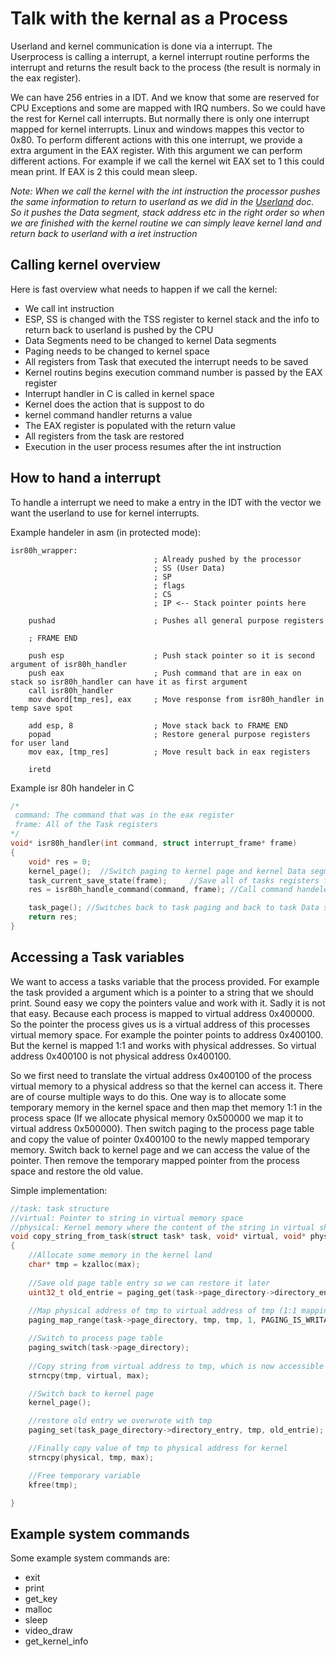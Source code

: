 # Talk with the kernal as a Process
Userland and kernel communication is done via a interrupt. The Userprocess is calling a interrupt, a kernel interrupt routine performs the interrupt and returns the result back to the process (the result is normaly in the eax register).


We can have 256 entries in a IDT. And we know that some are reserved for CPU Exceptions and some are mapped with IRQ numbers. So we could have the rest for Kernel call interrupts. But normally there is only one interrupt mapped for kernel interrupts. Linux and windows mappes this vector to 0x80. To perform different actions with this one interrupt, we provide a extra argument in the EAX register. With this argument we can perform different actions. For example if we call the kernel wit EAX set to 1 this could mean print. If EAX is 2 this could mean sleep.


*Note: When we call the kernel with the int instruction the processor pushes the same information to return to userland as we did in the [Userland](Userland.md) doc. So it pushes the Data segment, stack address etc in the right order so when we are finished with the kernel routine we can simply leave kernel land and return back to userland with a iret instruction*

## Calling kernel overview
Here is fast overview what needs to happen if we call the kernel:
- We call int instruction
- ESP, SS is changed with the TSS register to kernel stack and the info to return back to userland is pushed by the CPU
- Data Segments need to be changed to kernel Data segments
- Paging needs to be changed to kernel space
- All registers from Task that executed the interrupt needs to be saved
- Kernel routins begins execution command number is passed by the EAX register
- Interrupt handler in C is called in kernel space
- Kernel does the action that is suppost to do
- kernel command handler returns a value
- The EAX register is populated with the return value
- All registers from the task are restored
- Execution in the user process resumes after the int instruction

## How to hand a interrupt
To handle a interrupt we need to make a entry in the IDT with the vector we want the userland to use for kernel interrupts.

Example handeler in asm (in protected mode):
``` assembly
isr80h_wrapper:
                                ; Already pushed by the processor
                                ; SS (User Data)
                                ; SP
                                ; flags
                                ; CS
                                ; IP <-- Stack pointer points here

    pushad                      ; Pushes all general purpose registers

    ; FRAME END

    push esp                    ; Push stack pointer so it is second argument of isr80h_handler
    push eax                    ; Push command that are in eax on stack so isr80h_handler can have it as first argument
    call isr80h_handler
    mov dword[tmp_res], eax     ; Move response from isr80h_handler in temp save spot

    add esp, 8                  ; Move stack back to FRAME END
    popad                       ; Restore general purpose registers for user land
    mov eax, [tmp_res]          ; Move result back in eax registers

    iretd
```

Example isr 80h handeler in C
``` c
/*
 command: The command that was in the eax register
 frame: All of the Task registers
*/
void* isr80h_handler(int command, struct interrupt_frame* frame)
{
    void* res = 0;
    kernel_page();	//Switch paging to kernel page and kernel Data segments (ES,GS,FS and DS NOT SS and CS is done by int, TSS and IDT table)
    task_current_save_state(frame);     //Save all of tasks registers for multi-tasking purposes
    res = isr80h_handle_command(command, frame); //Call command handeler

    task_page(); //Switches back to task paging and back to task Data segments (ES,GS,FS and DS NOT SS, it is done by iret instruction)
    return res;
}

```
## Accessing a Task variables
We want to access a tasks variable that the process provided. For example the task provided a argument which is a pointer to a string that we should print. Sound easy we copy the pointers value and work with it. Sadly it is not that easy. Because each process is mapped to virtual address 0x400000. So the pointer the process gives us is a virtual address of this processes virtual memory space. For example the pointer points to address 0x400100. But the kernel is mapped 1:1 and works with physical addresses. So virtual address 0x400100 is not physical address 0x400100.


So we first need to translate the virtual address 0x400100 of the process virtual memory to a physical address so that the kernel can access it. There are of course multiple ways to do this. One way is to allocate some temporary memory in the kernel space and then map thet memory 1:1 in the process space (If we allocate physical memory 0x500000 we map it to virtual address 0x500000). Then switch paging to the process page table and copy the value of pointer 0x400100 to the newly mapped temporary memory. 
Switch back to kernel page and we can access the value of the pointer. Then remove the temporary mapped pointer from the process space and restore the old value.


Simple implementation:
``` c
//task: task structure
//virtual: Pointer to string in virtual memory space
//physical: Kernel memory where the content of the string in virtual should end up in
void copy_string_from_task(struct task* task, void* virtual, void* physical, int max)
{
    //Allocate some memory in the kernel land
    char* tmp = kzalloc(max);
    
    //Save old page table entry so we can restore it later
    uint32_t old_entrie = paging_get(task->page_directory->directory_entry, tmp);
    
    //Map physical address of tmp to virtual address of tmp (1:1 mapping)
    paging_map_range(task->page_directory, tmp, tmp, 1, PAGING_IS_WRITABLE | PAGING_IS_PRESENT | PAGING_ACCESS_FROM_ALL);

    //Switch to process page table
    paging_switch(task->page_directory);
    
    //Copy string from virtual address to tmp, which is now accessible by the process
    strncpy(tmp, virtual, max);

    //Switch back to kernel page
    kernel_page();

    //restore old entry we overwrote with tmp
    paging_set(task_page_directory->directory_entry, tmp, old_entrie);

    //Finally copy value of tmp to physical address for kernel
    strncpy(physical, tmp, max);

    //Free temporary variable
    kfree(tmp);

}
``` 

## Example system commands
Some example system commands are:
- exit
- print
- get_key
- malloc
- sleep
- video_draw
- get_kernel_info